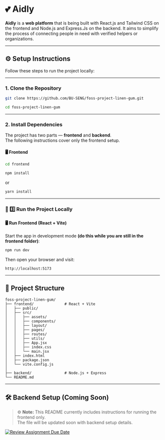 # 💕 Aidly

**Aidly** is a **web platform** that is being built with React.js and Tailwind CSS on the frontend and Node.js and Express.Js on the backend. It aims to simplify the process of connecting people in need with verified helpers or organizations. 

---

## ⚙️ Setup Instructions

Follow these steps to run the project locally:

---

### 1. Clone the Repository

```bash
git clone https://github.com/BU-SENG/foss-project-linen-gum.git
```

```bash
cd foss-project-linen-gum
```

---

### 2. Install Dependencies

The project has two parts — **frontend** and **backend**.  
The following instructions cover only the frontend setup.

#### 🖥️ Frontend

```bash
cd frontend
```

```bash
npm install
```

or

```bash
yarn install
```

---

### 🚀 3️⃣ Run the Project Locally

#### 🖥️ Run Frontend (React + Vite)

Start the app in development mode **(do this while you are still in the frontend folder)**:

```bash
npm run dev
```

Then open your browser and visit:

```
http://localhost:5173
```

---

## 🧱 Project Structure

```
foss-project-linen-gum/
├── frontend/              # React + Vite 
│   ├── public/
│   ├── src/
│   │   ├── assets/
│   │   ├── components/
│   │   ├── layout/
│   │   ├── pages/
│   │   ├── routes/
│   │   ├── utils/
│   │   ├── App.jsx
│   │   ├── index.css
│   │   └── main.jsx
│   ├── index.html
│   ├── package.json
│   └── vite.config.js
│
├── backend/               # Node.js + Express
└── README.md
```

---

## 🛠️ Backend Setup (Coming Soon)

> ⚙️ **Note:** This README currently includes instructions for running the frontend only.  
> The file will be updated soon with backend setup details.


[![Review Assignment Due Date](https://classroom.github.com/assets/deadline-readme-button-22041afd0340ce965d47ae6ef1cefeee28c7c493a6346c4f15d667ab976d596c.svg)](https://classroom.github.com/a/BY41byMO)
